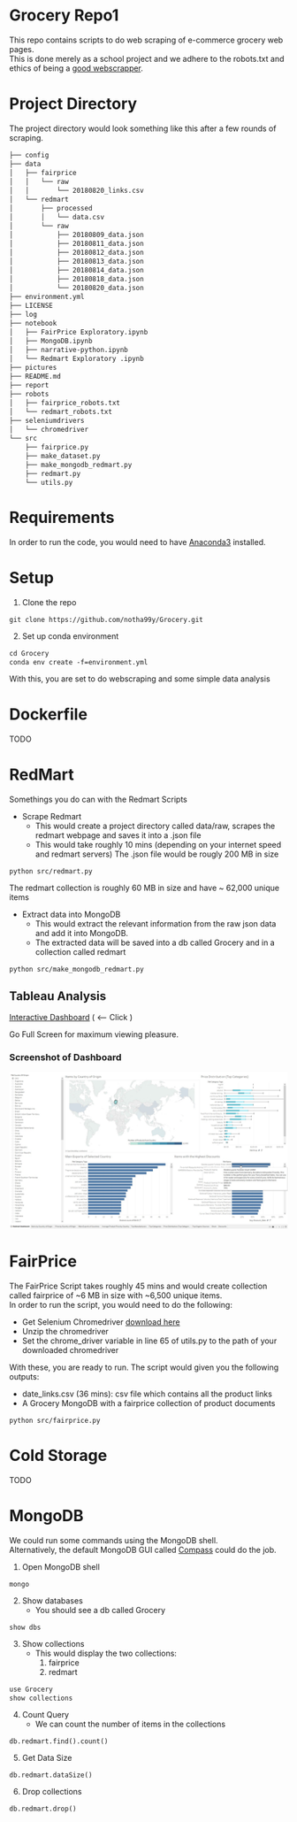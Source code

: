 # Grocery Repo1
This repo contains scripts to do web scraping of e-commerce grocery web pages. <br>
This is done merely as a school project and we adhere to the robots.txt and ethics of being a [good webscrapper](https://towardsdatascience.com/ethics-in-web-scraping-b96b18136f01). <br>

# Project Directory
The project directory would look something like this after a few rounds of scraping.

```
├── config
├── data
│   ├── fairprice
│   │   └── raw
│   │       └── 20180820_links.csv
│   └── redmart
│       ├── processed
│       │   └── data.csv
│       └── raw
│           ├── 20180809_data.json
│           ├── 20180811_data.json
│           ├── 20180812_data.json
│           ├── 20180813_data.json
│           ├── 20180814_data.json
│           ├── 20180818_data.json
│           └── 20180820_data.json
├── environment.yml
├── LICENSE
├── log
├── notebook
│   ├── FairPrice Exploratory.ipynb
│   ├── MongoDB.ipynb
│   ├── narrative-python.ipynb
│   └── Redmart Exploratory .ipynb
├── pictures
├── README.md
├── report
├── robots
│   ├── fairprice_robots.txt
│   └── redmart_robots.txt
├── seleniumdrivers
│   └── chromedriver
└── src
    ├── fairprice.py
    ├── make_dataset.py
    ├── make_mongodb_redmart.py
    ├── redmart.py
    └── utils.py

```

# Requirements
In order to run the code, you would need to have [Anaconda3](https://www.anaconda.com/download/) installed. 

# Setup
1. Clone the repo
```
git clone https://github.com/notha99y/Grocery.git
```
2. Set up conda environment
```
cd Grocery
conda env create -f=environment.yml
```

With this, you are set to do webscraping and some simple data analysis

# Dockerfile
TODO

# RedMart
Somethings you do can with the Redmart Scripts

- Scrape Redmart 
    - This would create a project directory called data/raw, scrapes the redmart webpage and saves it into a .json file
    - This would take roughly 10 mins (depending on your internet speed and redmart servers) The .json file would be rougly 200 MB in size
```
python src/redmart.py
```
The redmart collection is roughly 60 MB in size and have ~ 62,000 unique items
- Extract data into MongoDB
    - This would extract the relevant information from the raw json data and add it into MongoDB. 
    - The extracted data will be saved into a db called Grocery and in a collection called redmart
```
python src/make_mongodb_redmart.py
```
## Tableau Analysis
[Interactive Dashboard](https://tinyurl.com/redmart-MILE) ( <-- Click )

Go Full Screen for maximum viewing pleasure.

### Screenshot of Dashboard
![redmart_analysis](pictures/redmart_dashboard.jpg)


# FairPrice
The FairPrice Script takes roughly 45 mins and would create collection called fairprice of ~6 MB in size with ~6,500 unique items. <br>
In order to run the script, you would need to do the following:
- Get Selenium Chromedriver [download here](https://chromedriver.storage.googleapis.com/index.html?path=2.41/)
- Unzip the chromedriver
- Set the chrome_driver variable in line 65 of utils.py to the path of your downloaded chromedriver

With these, you are ready to run. The script would given you the following outputs:
- date_links.csv (36 mins): csv file which contains all the product links 
- A Grocery MongoDB with a fairprice collection of product documents

```
python src/fairprice.py
```

# Cold Storage
TODO

# MongoDB
We could run some commands using the MongoDB shell. <br> Alternatively, the default MongoDB GUI called [Compass](https://www.mongodb.com/download-center?jmp=hero#compass) could do the job.  
1. Open MongoDB shell
```
mongo
```
2. Show databases
    - You should see a db called Grocery
```
show dbs
```

3. Show collections
    - This would display the two collections:
        1. fairprice
        2. redmart
```
use Grocery
show collections
```

4. Count Query
    - We can count the number of items in the collections
```
db.redmart.find().count()
```

5. Get Data Size
```
db.redmart.dataSize()
```

6. Drop collections
```
db.redmart.drop()
```
